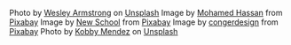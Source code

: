 Photo by <a href="https://unsplash.com/@westhephotographer?utm_content=creditCopyText&utm_medium=referral&utm_source=unsplash">Wesley Armstrong</a> on <a href="https://unsplash.com/photos/a-very-tall-building-with-lots-of-windows-skp1RsILB8k?utm_content=creditCopyText&utm_medium=referral&utm_source=unsplash">Unsplash</a>
Image by <a href="https://pixabay.com/users/mohamed_hassan-5229782/?utm_source=link-attribution&utm_medium=referral&utm_campaign=image&utm_content=8707406">Mohamed Hassan</a> from <a href="https://pixabay.com//?utm_source=link-attribution&utm_medium=referral&utm_campaign=image&utm_content=8707406">Pixabay</a>
Image by <a href="https://pixabay.com/users/newjerseycoffeeschool-43256196/?utm_source=link-attribution&utm_medium=referral&utm_campaign=image&utm_content=8782893">New School</a> from <a href="https://pixabay.com//?utm_source=link-attribution&utm_medium=referral&utm_campaign=image&utm_content=8782893">Pixabay</a>
Image by <a href="https://pixabay.com/users/congerdesign-509903/?utm_source=link-attribution&utm_medium=referral&utm_campaign=image&utm_content=8693748">congerdesign</a> from <a href="https://pixabay.com//?utm_source=link-attribution&utm_medium=referral&utm_campaign=image&utm_content=8693748">Pixabay</a>
Photo by <a href="https://unsplash.com/@kobbymendez?utm_content=creditCopyText&utm_medium=referral&utm_source=unsplash">Kobby Mendez</a> on <a href="https://unsplash.com/photos/doughnut-with-toppings-q54Oxq44MZs?utm_content=creditCopyText&utm_medium=referral&utm_source=unsplash">Unsplash</a>
  